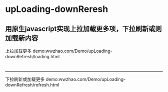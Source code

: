 # upLoading-downReresh
用原生javascript实现上拉加载更多项，下拉刷新或则加载新内容
---
上拉加载更多 demo:wwzhao.com/Demo/upLoading-downRefresh/loading.html
#
---
下拉刷新或加载更多 demo:wwzhao.com/Demo/upLoading-downRefresh/refresh.html
